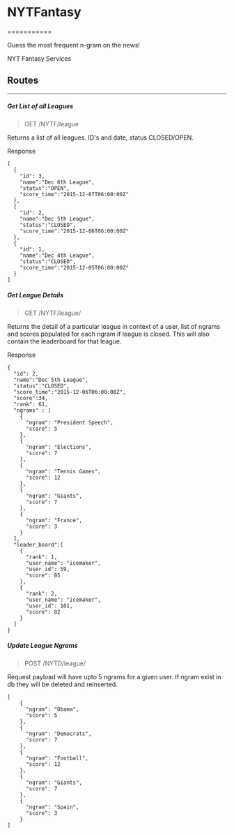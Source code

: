 # NYTFantasy
===========

Guess the most frequent n-gram on the news!

NYT Fantasy Services

## Routes
---

##### Get List of all Leagues
> GET /NYTF/league

Returns a list of all leagues. ID's and date, status CLOSED/OPEN. 

Response
```
[
  {
    "id": 3,
    "name":"Dec 6th League",
    "status":"OPEN",
    "score_time":"2015-12-07T06:00:00Z"
  },
  {
    "id": 2,
    "name":"Dec 5th League",
    "status":"CLOSED",
    "score_time":"2015-12-06T06:00:00Z"
  },
  {
    "id": 1,
    "name":"Dec 4th League",
    "status":"CLOSED",
    "score_time":"2015-12-05T06:00:00Z"
  }
]
```

##### Get League Details

>GET /NYTF/league/<LeagueID>

Returns the detail of a particular league in context of a user, list of ngrams and scores populated for each ngram if league is closed. This will also contain the leaderboard for that league.

Response
```
{
  "id": 2,
  "name":"Dec 5th League",
  "status":"CLOSED",
  "score_time":"2015-12-06T06:00:00Z",
  "score":34, 
  "rank": 61,
  "ngrams" : [
    {
      "ngram": "President Speech",
      "score": 5
    },
    {
      "ngram": "Elections",
      "score": 7
    },
    {
      "ngram": "Tennis Games",
      "score": 12
    },
    {
      "ngram": "Giants",
      "score": 7
    },
    {
      "ngram": "France",
      "score": 3
    }
  ], 
  "leader_board":[
    {
      "rank": 1,
      "user_name": "icemaker",
      "user_id": 59,
      "score": 85
    },
    {
      "rank": 2,
      "user_name": "icemaker",
      "user_id": 101,
      "score": 82
    }
  ]
}
```

##### Update League Ngrams
>POST /NYTD/league/<LeagueID>

Request payload will have upto 5 ngrams for a given user. If ngram exist in db they will be deleted and reinserted.

```
[
    {
      "ngram": "Obama",
      "score": 5
    },
    {
      "ngram": "Democrats",
      "score": 7
    },
    {
      "ngram": "Football",
      "score": 12
    },
    {
      "ngram": "Giants",
      "score": 7
    },
    {
      "ngram": "Spain",
      "score": 3
    }
]
```





